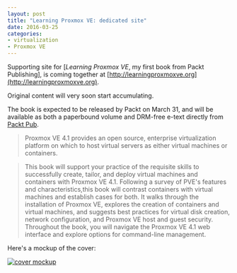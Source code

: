 ```yaml
---
layout: post
title: "Learning Proxmox VE: dedicated site"
date: 2016-03-25
categories:
- virtualization
- Proxmox VE
---
```


Supporting site for [*Learning Proxmox VE*, my first book from Packt Publishing], is coming together at [http://learningproxmoxve.org](http://learningproxmoxve.org).

Original content will very soon start accumulating.

The book is expected to be released by Packt on March 31, and will be available as both a paperbound volume and DRM-free e-text directly from [Packt Pub](https://www.packtpub.com/virtualization-and-cloud/learning-proxmox-ve).

>  Proxmox VE 4.1 provides an open source, enterprise virtualization platform on which to host virtual servers as either virtual machines or containers.

> This book will support your practice of the requisite skills to successfully create, tailor, and deploy virtual machines and containers with Proxmox VE 4.1. Following a survey of PVE's features and characteristics,this book will contrast containers with virtual machines and establish cases for both. It walks through the installation of Proxmox VE, explores the creation of containers and virtual machines, and suggests best practices for virtual disk creation, network configuration, and Proxmox VE host and guest security. Throughout the book, you will navigate the Proxmox VE 4.1 web interface and explore options for command-line management.

Here's a mockup of the cover:

<a href="https://www.packtpub.com/product/learning-proxmox-ve/9781783981786"><img title="Learning Proxmox VE (Mockup)" alt="cover mockup" src="https://static.packt-cdn.com/products/9781783981786/cover/smaller"></a>
